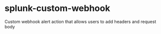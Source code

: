 # splunk-custom-webhook
Custom webhook alert action that allows users to add headers and request body
